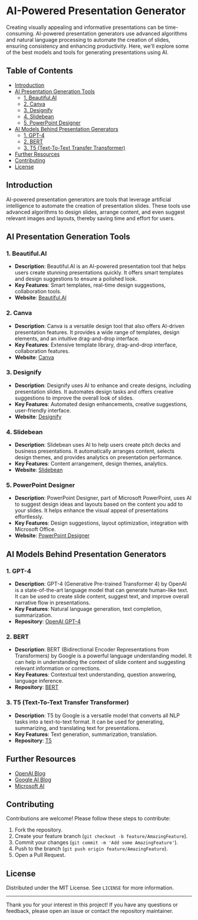 # AI-Powered Presentation Generator

Creating visually appealing and informative presentations can be time-consuming. AI-powered presentation generators use advanced algorithms and natural language processing to automate the creation of slides, ensuring consistency and enhancing productivity. Here, we'll explore some of the best models and tools for generating presentations using AI.

## Table of Contents

- [Introduction](#introduction)
- [AI Presentation Generation Tools](#ai-presentation-generation-tools)
  - [1. Beautiful.AI](#1-beautifulai)
  - [2. Canva](#2-canva)
  - [3. Designify](#3-designify)
  - [4. Slidebean](#4-slidebean)
  - [5. PowerPoint Designer](#5-powerpoint-designer)
- [AI Models Behind Presentation Generators](#ai-models-behind-presentation-generators)
  - [1. GPT-4](#1-gpt-4)
  - [2. BERT](#2-bert)
  - [3. T5 (Text-To-Text Transfer Transformer)](#3-t5-text-to-text-transfer-transformer)
- [Further Resources](#further-resources)
- [Contributing](#contributing)
- [License](#license)

## Introduction

AI-powered presentation generators are tools that leverage artificial intelligence to automate the creation of presentation slides. These tools use advanced algorithms to design slides, arrange content, and even suggest relevant images and layouts, thereby saving time and effort for users.

## AI Presentation Generation Tools

### 1. Beautiful.AI

- **Description**: Beautiful.AI is an AI-powered presentation tool that helps users create stunning presentations quickly. It offers smart templates and design suggestions to ensure a polished look.
- **Key Features**: Smart templates, real-time design suggestions, collaboration tools.
- **Website**: [Beautiful.AI](https://www.beautiful.ai/)

### 2. Canva

- **Description**: Canva is a versatile design tool that also offers AI-driven presentation features. It provides a wide range of templates, design elements, and an intuitive drag-and-drop interface.
- **Key Features**: Extensive template library, drag-and-drop interface, collaboration features.
- **Website**: [Canva](https://www.canva.com/)

### 3. Designify

- **Description**: Designify uses AI to enhance and create designs, including presentation slides. It automates design tasks and offers creative suggestions to improve the overall look of slides.
- **Key Features**: Automated design enhancements, creative suggestions, user-friendly interface.
- **Website**: [Designify](https://www.designify.com/)

### 4. Slidebean

- **Description**: Slidebean uses AI to help users create pitch decks and business presentations. It automatically arranges content, selects design themes, and provides analytics on presentation performance.
- **Key Features**: Content arrangement, design themes, analytics.
- **Website**: [Slidebean](https://slidebean.com/)

### 5. PowerPoint Designer

- **Description**: PowerPoint Designer, part of Microsoft PowerPoint, uses AI to suggest design ideas and layouts based on the content you add to your slides. It helps enhance the visual appeal of presentations effortlessly.
- **Key Features**: Design suggestions, layout optimization, integration with Microsoft Office.
- **Website**: [PowerPoint Designer](https://support.microsoft.com/en-us/office/get-design-ideas-for-slides-with-powerpoint-designer-53c77d7b-dc40-45c2-b684-81415eac0617)

## AI Models Behind Presentation Generators

### 1. GPT-4

- **Description**: GPT-4 (Generative Pre-trained Transformer 4) by OpenAI is a state-of-the-art language model that can generate human-like text. It can be used to create slide content, suggest text, and improve overall narrative flow in presentations.
- **Key Features**: Natural language generation, text completion, summarization.
- **Repository**: [OpenAI GPT-4](https://www.openai.com/research/gpt-4)

### 2. BERT

- **Description**: BERT (Bidirectional Encoder Representations from Transformers) by Google is a powerful language understanding model. It can help in understanding the context of slide content and suggesting relevant information or corrections.
- **Key Features**: Contextual text understanding, question answering, language inference.
- **Repository**: [BERT](https://github.com/google-research/bert)

### 3. T5 (Text-To-Text Transfer Transformer)

- **Description**: T5 by Google is a versatile model that converts all NLP tasks into a text-to-text format. It can be used for generating, summarizing, and translating text for presentations.
- **Key Features**: Text generation, summarization, translation.
- **Repository**: [T5](https://github.com/google-research/text-to-text-transfer-transformer)

## Further Resources

- [OpenAI Blog](https://www.openai.com/blog/)
- [Google AI Blog](https://ai.googleblog.com/)
- [Microsoft AI](https://www.microsoft.com/en-us/ai)

## Contributing

Contributions are welcome! Please follow these steps to contribute:

1. Fork the repository.
2. Create your feature branch (`git checkout -b feature/AmazingFeature`).
3. Commit your changes (`git commit -m 'Add some AmazingFeature'`).
4. Push to the branch (`git push origin feature/AmazingFeature`).
5. Open a Pull Request.

## License

Distributed under the MIT License. See `LICENSE` for more information.

---

Thank you for your interest in this project! If you have any questions or feedback, please open an issue or contact the repository maintainer.
